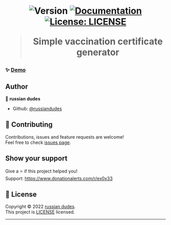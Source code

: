 <h1 align="center"RUSSIAN GOSUSLUGI COVID CERT GENERATOR</h1>
<p>
  <img alt="Version" src="https://img.shields.io/badge/version-1.3.4-blue.svg?cacheSeconds=2592000" />
  <a href="https://github.com/russiandudes/covidcertgen" target="_blank">
    <img alt="Documentation" src="https://img.shields.io/badge/documentation-yes-brightgreen.svg" />
  </a>
  <a href="https://github.com/russiandudes/covidcertgen/blob/main/LICENSE" target="_blank">
    <img alt="License: LICENSE" src="https://img.shields.io/badge/License-LICENSE-yellow.svg" />
  </a>
</p>

> Simple vaccination certificate generator

### ✨ [Demo](https://covidcertgen.pages.dev/)

## Author

👤 **russian dudes**
* Github: [@russiandudes](https://github.com/russiandudes)

## 🤝 Contributing

Contributions, issues and feature requests are welcome!<br />Feel free to check [issues page](https://github.com/russiandudes/covidcertgen/issues).

## Show your support

Give a ⭐️ if this project helped you!<br />
Support: <a href="https://www.donationalerts.com/r/ex0x33">https://www.donationalerts.com/r/ex0x33</a>

## 📝 License

Copyright © 2022 [russian dudes](https://github.com/russiandudes).<br />
This project is [LICENSE](https://github.com/russiandudes/covidcertgen/blob/main/LICENSE) licensed.

***
